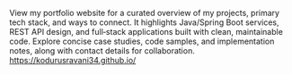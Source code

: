 View my portfolio website for a curated overview of my projects, primary tech stack, and ways to connect. It highlights Java/Spring Boot services, REST API design, and full‑stack applications built with clean, maintainable code. Explore concise case studies, code samples, and implementation notes, along with contact details for collaboration.
https://kodurusravani34.github.io/
